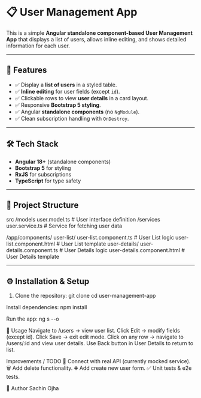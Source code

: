 # 📋 User Management App

This is a simple **Angular standalone component-based User Management App** that displays a list of users, allows inline editing, and shows detailed information for each user.

---

## 🚀 Features

- ✅ Display a **list of users** in a styled table.  
- ✅ **Inline editing** for user fields (except `id`).  
- ✅ Clickable rows to view **user details** in a card layout.  
- ✅ Responsive **Bootstrap 5 styling**.  
- ✅ Angular **standalone components** (no `NgModule`).  
- ✅ Clean subscription handling with `OnDestroy`.  

---

## 🛠️ Tech Stack

- **Angular 18+** (standalone components)  
- **Bootstrap 5** for styling  
- **RxJS** for subscriptions  
- **TypeScript** for type safety  

---

## 📂 Project Structure
src
/models
user.model.ts # User interface definition
/services
user.service.ts # Service for fetching user data

/app/components/
user-list/
user-list.component.ts # User List logic
user-list.component.html # User List template
user-details/
user-details.component.ts # User Details logic
user-details.component.html # User Details template

---

## ⚙️ Installation & Setup

1. Clone the repository:
   git clone <your-repo-url>
   cd user-management-app

Install dependencies:
npm install

Run the app:
ng s --o

📖 Usage
Navigate to /users → view user list.
Click Edit → modify fields (except id).
Click Save → exit edit mode.
Click on any row → navigate to /users/:id and view user details.
Use Back button in User Details to return to list.


Improvements / TODO
🔄 Connect with real API (currently mocked service).
🗑️ Add delete functionality.
➕ Add create new user form.
✅ Unit tests & e2e tests.

👤 Author
Sachin Ojha
